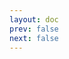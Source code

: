 ```yaml
---
layout: doc
prev: false
next: false
---
```


<CustomItemBox :item="{
  name: '古代货币',
  icon: '/wiki/item/old_coin.png',
  type: '特殊',
  description: '',
  params: {
    stack: 999999,
    durability: -1 
  },
  obtain: {
    found: [],
    npc: [],
    shop: [],
    gardening: []
  }
}" />
